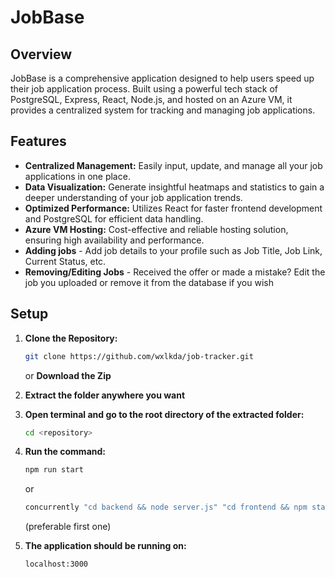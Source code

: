 # JobBase
## Overview

JobBase is a comprehensive application designed to help users speed up their job application process. Built using a powerful tech stack of PostgreSQL, Express, React, Node.js, and hosted on an Azure VM, it provides a centralized system for tracking and managing job applications.

## Features

- **Centralized Management:** Easily input, update, and manage all your job applications in one place.
- **Data Visualization:** Generate insightful heatmaps and statistics to gain a deeper understanding of your job application trends.
- **Optimized Performance:** Utilizes React for faster frontend development and PostgreSQL for efficient data handling.
- **Azure VM Hosting:** Cost-effective and reliable hosting solution, ensuring high availability and performance.
- **Adding jobs** - Add job details to your profile such as Job Title, Job Link, Current Status, etc.
- **Removing/Editing Jobs** - Received the offer or made a mistake? Edit the job you uploaded or remove it from the database if you wish

## Setup

1. **Clone the Repository:**
   ```bash
   git clone https://github.com/wxlkda/job-tracker.git
   ```
   or 
   **Download the Zip**
  
2. **Extract the folder anywhere you want**
3. **Open terminal and go to the root directory of the extracted folder:**
	```bash
   cd <repository>
   ```
4. **Run the command:**
	```bash
   npm run start
   ```
   or
   ```bash
   concurrently "cd backend && node server.js" "cd frontend && npm start"
   ```
   (preferable first one)
5. **The application should be running on:**   
   ```bash
   localhost:3000
   ```
